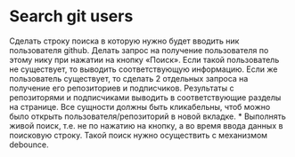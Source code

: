 # Search git users  
Сделать строку поиска в которую нужно будет вводить ник пользователя github. Делать запрос на получение пользователя по этому нику при нажатии на кнопку «Поиск». Если такой пользователь не существует, то выводить соответствующую информацию. Если же пользователь существует, то сделать 2 отдельных запроса на получение его репозиториев и подписчиков. Результаты с репозиторями и подписчиками выводить в соответствующие разделы на странице. Все сущности должны быть кликабельны, чтоб можно было открыть пользователя/репозиторий в новой вкладке. * Выполнять живой поиск, т.е. не по нажатию на кнопку, а во время ввода данных в поисковую строку. Такой поиск нужно осуществить с механизмом debounce.


